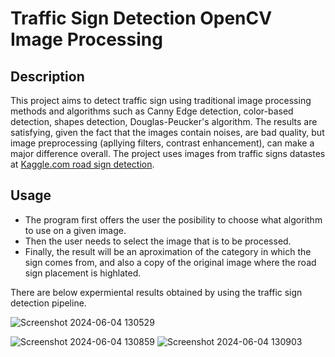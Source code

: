 # Traffic Sign Detection OpenCV Image Processing


## Description
This project aims to detect traffic sign using traditional image processing methods and algorithms such as Canny Edge detection, color-based detection, shapes detection, Douglas-Peucker's algorithm. The results are satisfying, given the fact that the images contain noises, are bad quality, but image preprocessing (apllying filters, contrast enhancement), can make a major difference overall.
The project uses images from traffic signs datastes at [Kaggle.com road sign detection](https://www.kaggle.com/datasets/andrewmvd/road-sign-detection).


## Usage

- The program first offers the user the posibility to choose what algorithm to use on a given image.
- Then the user needs to select the image that is to be processed.
- Finally, the result will be an aproximation of the category in which the sign comes from, and also a copy of the original image where the road sign placement is highlated.

There are below expermiental results obtained by using the traffic sign detection pipeline.

![Screenshot 2024-06-04 130529](https://github.com/oanasabau1/Traffic-Sign-Detection-OpenCV-Image-Processing/assets/115418520/e44242b2-85e4-49a5-9173-4184da428f81)

![Screenshot 2024-06-04 130859](https://github.com/oanasabau1/Traffic-Sign-Detection-OpenCV-Image-Processing/assets/115418520/6ed986ce-655c-4ba4-8aee-ec203a60f028)
![Screenshot 2024-06-04 130903](https://github.com/oanasabau1/Traffic-Sign-Detection-OpenCV-Image-Processing/assets/115418520/d3a6cedc-2f07-4c60-9c7c-545499fd8baa)
